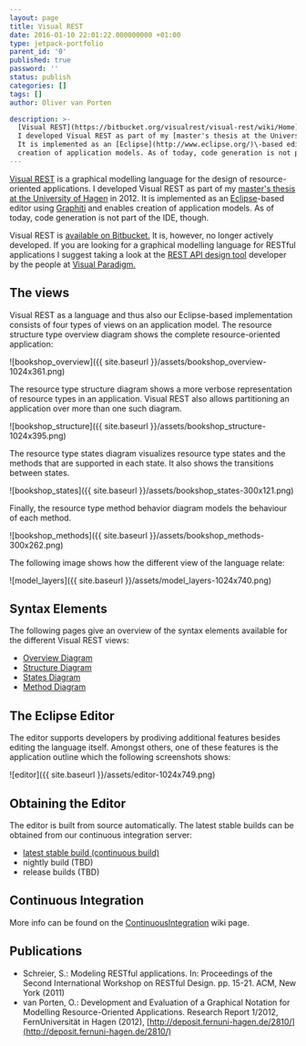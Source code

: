 ```yaml
---
layout: page
title: Visual REST
date: 2016-01-10 22:01:22.000000000 +01:00
type: jetpack-portfolio
parent_id: '0'
published: true
password: ''
status: publish
categories: []
tags: []
author: Oliver van Porten

description: >-
  [Visual REST](https://bitbucket.org/visualrest/visual-rest/wiki/Home) is a graphical modelling language for the design of resource-oriented applications. 
  I developed Visual REST as part of my [master's thesis at the University of Hagen](http://deposit.fernuni-hagen.de/2810/) in 2012.
  It is implemented as an [Eclipse](http://www.eclipse.org/)\-based editor using [Graphiti](http://www.eclipse.org/graphiti/) and enables
  creation of application models. As of today, code generation is not part of the IDE, though.
---
```

[Visual REST](https://bitbucket.org/visualrest/visual-rest/wiki/Home) is a graphical modelling language for the design of resource-oriented applications. I developed Visual REST as part of my [master's thesis at the University of Hagen](http://deposit.fernuni-hagen.de/2810/) in 2012. It is implemented as an [Eclipse](http://www.eclipse.org/)\-based editor using [Graphiti](http://www.eclipse.org/graphiti/) and enables creation of application models. As of today, code generation is not part of the IDE, though.

Visual REST is [available on Bitbucket.](https://bitbucket.org/visualrest/visual-rest/wiki/Home) It is, however, no longer actively developed. If you are looking for a graphical modelling language for RESTful applications I suggest taking a look at the [REST API design tool](http://www.visual-paradigm.com/solution/rest-api-design-tool/) developer by the people at [Visual Paradigm.](http://www.visual-paradigm.com/)

The views
---------

Visual REST as a language and thus also our Eclipse-based implementation consists of four types of views on an application model. The resource structure type overview diagram shows the complete resource-oriented application:

![bookshop_overview]({{ site.baseurl }}/assets/bookshop_overview-1024x361.png)

The resource type structure diagram shows a more verbose representation of resource types in an application. Visual REST also allows partitioning an application over more than one such diagram.

![bookshop_structure]({{ site.baseurl }}/assets/bookshop_structure-1024x395.png)

The resource type states diagram visualizes resource type states and the methods that are supported in each state. It also shows the transitions between states.

![bookshop_states]({{ site.baseurl }}/assets/bookshop_states-300x121.png)

Finally, the resource type method behavior diagram models the behaviour of each method.

![bookshop_methods]({{ site.baseurl }}/assets/bookshop_methods-300x262.png)

The following image shows how the different view of the language relate:

![model_layers]({{ site.baseurl }}/assets/model_layers-1024x740.png)

Syntax Elements
---------------

The following pages give an overview of the syntax elements available for the different Visual REST views:

*   [Overview Diagram](https://bitbucket.org/visualrest/visual-rest/wiki/StructureOverviewSyntax)
*   [Structure Diagram](https://bitbucket.org/visualrest/visual-rest/wiki/StructureSyntax)
*   [States Diagram](https://bitbucket.org/visualrest/visual-rest/wiki/StatesSyntax)
*   [Method Diagram](https://bitbucket.org/visualrest/visual-rest/wiki/MethodSyntax)

The Eclipse Editor
------------------

The editor supports developers by prodiving additional features besides editing the language itself. Amongst others, one of these features is the application outline which the following screenshots shows:

![editor]({{ site.baseurl }}/assets/editor-1024x749.png)

Obtaining the Editor
--------------------

The editor is built from source automatically. The latest stable builds can be obtained from our continuous integration server:

*   [latest stable build (continuous build)](http://ci.van-porten.de/job/VisualREST/lastSuccessfulBuild/artifact/src/de.van_porten.vrest.p2-repository/target/products/)
*   nightly build (TBD)
*   release builds (TBD)

Continuous Integration
----------------------

More info can be found on the [ContinuousIntegration](https://bitbucket.org/visualrest/visual-rest/wiki/ContinuousIntegration) wiki page.

Publications
------------

*   Schreier, S.: Modeling RESTful applications. In: Proceedings of the Second International Workshop on RESTful Design. pp. 15-21. ACM, New York (2011)
*   van Porten, O.: Development and Evaluation of a Graphical Notation for Modelling Resource-Oriented Applications. Research Report 1/2012, FernUniversität in Hagen (2012), [http://deposit.fernuni-hagen.de/2810/](http://deposit.fernuni-hagen.de/2810/)